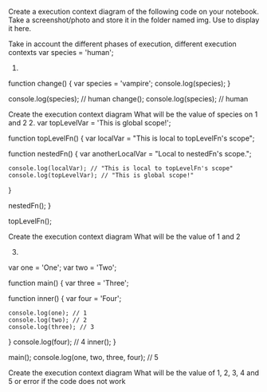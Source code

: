 Create a execution context diagram of the following code on your notebook. Take a screenshot/photo and store it in the folder named img. Use  to display it here.

Take in account the different phases of execution, different execution contexts var species = 'human';

1.
function change() {
  var species = 'vampire';
  console.log(species);
}

console.log(species); // human
change();
console.log(species); // human


Create the execution context diagram
What will be the value of species on 1 and 2
2.
var topLevelVar = 'This is global scope!';

function topLevelFn() {
  var localVar = "This is local to topLevelFn's scope";

  function nestedFn() {
    var anotherLocalVar = "Local to nestedFn's scope.";

    console.log(localVar); // "This is local to topLevelFn's scope"
    console.log(topLevelVar); // "This is global scope!"
  }

  nestedFn();
}

topLevelFn();


Create the execution context diagram
What will be the value of 1 and 2

3.

var one = 'One';
var two = 'Two';

function main() {
  var three = 'Three';

  function inner() {
    var four = 'Four';

    console.log(one); // 1
    console.log(two); // 2
    console.log(three); // 3
  }
  console.log(four); // 4
  inner();
}

main();
console.log(one, two, three, four); // 5


Create the execution context diagram
What will be the value of 1, 2, 3, 4 and 5 or error if the code does not work
